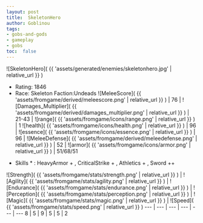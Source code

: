 ```yaml
---
layout: post
title:  SkeletonHero
author: Goblinou
tags:
- gobs-and-gods
- gameplay
- gobs
toc:  false
---
```


![SkeletonHero]( {{ 'assets/generated/enemies/skeletonhero.jpg' | relative_url }} )
- Rating: 1846
- Race: Skeleton  Faction:Undeads
![MeleeScore]( {{ 'assets/fromgame/derived/meleescore.png' | relative_url }} ) | 76 | ![Damages_Multiplier]( {{ 'assets/fromgame/derived/damages_multiplier.png' | relative_url }} ) | 21-43 | ![range]( {{ 'assets/fromgame/icons/range.png' | relative_url }} ) | 1
![health]( {{ 'assets/fromgame/icons/health.png' | relative_url }} ) | 96 | ![essence]( {{ 'assets/fromgame/icons/essence.png' | relative_url }} ) | 96 | ![MeleeDefense]( {{ 'assets/fromgame/derived/meleedefense.png' | relative_url }} ) | 52 | ![armor]( {{ 'assets/fromgame/icons/armor.png' | relative_url }} ) | 51/68/51
* Skills * : HeavyArmor + , CriticalStrike + , Athletics + , Sword ++ 

![Strength]( {{ 'assets/fromgame/stats/strength.png' | relative_url }} ) | ![Agility]( {{ 'assets/fromgame/stats/agility.png' | relative_url }} ) | ![Endurance]( {{ 'assets/fromgame/stats/endurance.png' | relative_url }} ) | ![Perception]( {{ 'assets/fromgame/stats/perception.png' | relative_url }} ) | ![Magic]( {{ 'assets/fromgame/stats/magic.png' | relative_url }} ) | ![Speed]( {{ 'assets/fromgame/stats/speed.png' | relative_url }} )
--- | --- | --- | --- | --- | ---
8 | 5 | 9 | 5 | 5 | 2
